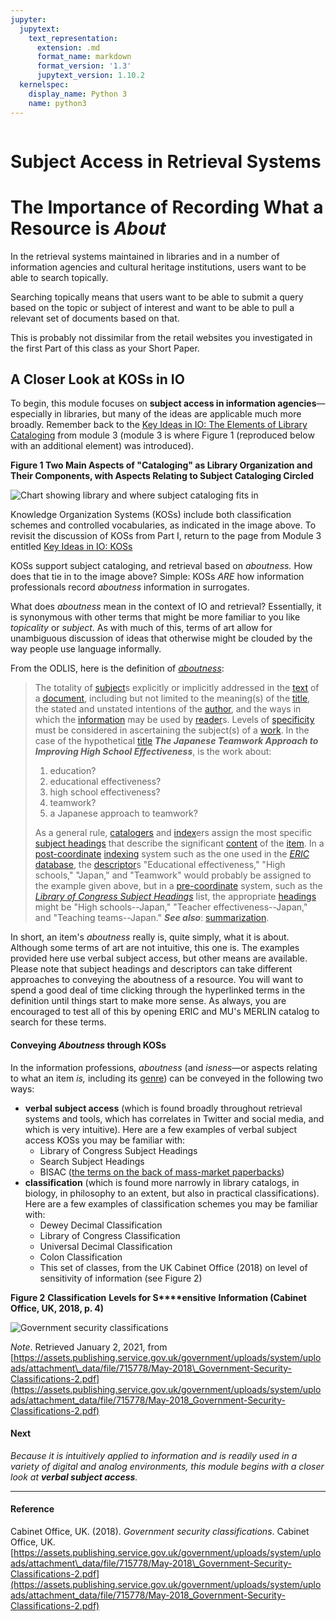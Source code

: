 ```yaml
---
jupyter:
  jupytext:
    text_representation:
      extension: .md
      format_name: markdown
      format_version: '1.3'
      jupytext_version: 1.10.2
  kernelspec:
    display_name: Python 3
    name: python3
---
```


```python id="e4-lYrvKUw1m"

```

<!-- #region id="vi93uZJ8H647" -->
Subject Access in Retrieval Systems
===================================

**The Importance of Recording What a Resource is _About_**
==========================================================

In the retrieval systems maintained in libraries and in a number of information agencies and cultural heritage institutions, users want to be able to search topically.

Searching topically means that users want to be able to submit a query based on the topic or subject of interest and want to be able to pull a relevant set of documents based on that.

This is probably not dissimilar from the retail websites you investigated in the first Part of this class as your Short Paper.

**A Closer Look at KOSs in IO**
-------------------------------

To begin, this module focuses on **subject access in information agencies**—especially in libraries, but many of the ideas are applicable much more broadly. Remember back to the [Key Ideas in IO: The Elements of Library Cataloging](https://missouri.instructure.com/courses/49361/pages/key-ideas-in-io-the-elements-of-library-cataloging?module_item_id=2506793) from module 3 (module 3 is where Figure 1 (reproduced below with an additional element) was introduced). 

**Figure 1 Two Main Aspects of "Cataloging" as Library Organization and Their Components, with Aspects Relating to Subject Cataloging Circled**

![Chart showing library and where subject cataloging fits in](https://missouri.instructure.com/courses/49361/files/8633238/preview)

Knowledge Organization Systems (KOSs) include both classification schemes and controlled vocabularies, as indicated in the image above. To revisit the discussion of KOSs from Part I, return to the page from Module 3 entitled [Key Ideas in IO: KOSs](https://missouri.instructure.com/courses/49361/pages/key-ideas-in-io-koss "Key Ideas in IO: KOSs ")

KOSs support subject cataloging, and retrieval based on _aboutness._ How does that tie in to the image above? Simple: KOSs _ARE_ how information professionals record _aboutness_ information in surrogates.

What does _aboutness_ mean in the context of IO and retrieval? Essentially, it is synonymous with other terms that might be more familiar to you like _topicality_ or _subject_. As with much of this, terms of art allow for unambiguous discussion of ideas that otherwise might be clouded by the way people use language informally. 

From the ODLIS, here is the definition of [_aboutness_](https://products.abc-clio.com/ODLIS/odlis_a.aspx#aboutness):

> The totality of [subject](https://products.abc-clio.com/ODLIS/odlis_s.aspx#subject)s explicitly or implicitly addressed in the [text](https://products.abc-clio.com/ODLIS/odlis_t.aspx#text) of a [document](https://products.abc-clio.com/ODLIS/odlis_d.aspx#document), including but not limited to the meaning(s) of the [title](https://products.abc-clio.com/ODLIS/odlis_t.aspx#title), the stated and unstated intentions of the [author](https://products.abc-clio.com/ODLIS/odlis_a.aspx#author), and the ways in which the [information](https://products.abc-clio.com/ODLIS/odlis_i.aspx#information) may be used by [reader](https://products.abc-clio.com/ODLIS/odlis_r.aspx#reader)s. Levels of [specificity](https://products.abc-clio.com/ODLIS/odlis_s.aspx#specificity) must be considered in ascertaining the subject(s) of a [work](https://products.abc-clio.com/ODLIS/odlis_w.aspx#work). In the case of the hypothetical [title](https://products.abc-clio.com/ODLIS/odlis_t.aspx#title) **_The Japanese Teamwork Approach to Improving High School Effectiveness_**, is the work about:
> 
> 1.  education?
> 2.  educational effectiveness?
> 3.  high school effectiveness?
> 4.  teamwork?
> 5.  a Japanese approach to teamwork?
> 
> As a general rule, [catalogers](https://products.abc-clio.com/ODLIS/odlis_c.aspx#cataloger) and [index](https://products.abc-clio.com/ODLIS/odlis_i.aspx#index)ers assign the most specific [subject headings](https://products.abc-clio.com/ODLIS/odlis_s.aspx#subjectheading) that describe the significant [content](https://products.abc-clio.com/ODLIS/odlis_c.aspx#content) of the [item](https://products.abc-clio.com/ODLIS/odlis_b.aspx#bibitem). In a [post-coordinate](https://products.abc-clio.com/ODLIS/odlis_p.aspx#postcoordinate) [indexing](https://products.abc-clio.com/ODLIS/odlis_i.aspx#indexing) system such as the one used in the _[ERIC](https://products.abc-clio.com/ODLIS/odlis_e.aspx#eric)_ [database](https://products.abc-clio.com/ODLIS/odlis_b.aspx#bibdatabase), the [descriptor](https://products.abc-clio.com/ODLIS/odlis_d.aspx#descriptor)s "Educational effectiveness," "High schools," "Japan," and "Teamwork" would probably be assigned to the example given above, but in a [pre-coordinate](https://products.abc-clio.com/ODLIS/odlis_p.aspx#precoordinate) system, such as the _[Library of Congress Subject Headings](https://products.abc-clio.com/ODLIS/odlis_l.aspx#lcshlist)_ list, the appropriate [headings](https://products.abc-clio.com/ODLIS/odlis_h.aspx#heading) might be "High schools--Japan," "Teacher effectiveness--Japan," and "Teaching teams--Japan." **_See also_**: [summarization](https://products.abc-clio.com/ODLIS/odlis_s.aspx#summarization).

In short, an item's _aboutness_ really is, quite simply, what it is about. Although some terms of art are not intuitive, this one is. The examples provided here use verbal subject access, but other means are available. Please note that subject headings and descriptors can take different approaches to conveying the aboutness of a resource. You will want to spend a good deal of time clicking through the hyperlinked terms in the definition until things start to make more sense. As always, you are encouraged to test all of this by opening ERIC and MU's MERLIN catalog to search for these terms. 

#### Conveying _Aboutness_ through KOSs

In the information professions, _aboutness_ (and _isness_—or aspects relating to what an item _is,_ including its [genre](https://products.abc-clio.com/ODLIS/odlis_g.aspx#genre)) can be conveyed in the following two ways:

*   **verbal subject access** (which is found broadly throughout retrieval systems and tools, which has correlates in Twitter and social media, and which is very intuitive). Here are a few examples of verbal subject access KOSs you may be familiar with:
    *   Library of Congress Subject Headings
    *   Search Subject Headings
    *   BISAC ([the terms on the back of mass-market paperbacks](https://bisg.org/page/BISACEdition))
*   **classification** (which is found more narrowly in library catalogs, in biology, in philosophy to an extent, but also in practical classifications). Here are a few examples of classification schemes you may be familiar with:
    *   Dewey Decimal Classification
    *   Library of Congress Classification
    *   Universal Decimal Classification
    *   Colon Classification
    *   This set of classes, from the UK Cabinet Office (2018) on level of sensitivity of information (see Figure 2)

**Figure 2** **Classification** **Levels for S****ensitive** **Information (Cabinet Office, UK, 2018, p. 4)**

![Government security classifications](https://missouri.instructure.com/courses/49361/files/8633234/preview)

_Note_. Retrieved January 2, 2021, from [https://assets.publishing.service.gov.uk/government/uploads/system/uploads/attachment\_data/file/715778/May-2018\_Government-Security-Classifications-2.pdf](https://assets.publishing.service.gov.uk/government/uploads/system/uploads/attachment_data/file/715778/May-2018_Government-Security-Classifications-2.pdf)

#### **Next**

_Because it is intuitively applied to information and is readily used in a variety of digital and analog environments, this module begins with a closer look at **verbal subject access**._

* * *

#### Reference

Cabinet Office, UK. (2018). _Government security classifications_. Cabinet Office, UK.   
[https://assets.publishing.service.gov.uk/government/uploads/system/uploads/attachment\_data/file/715778/May-2018\_Government-Security-Classifications-2.pdf](https://assets.publishing.service.gov.uk/government/uploads/system/uploads/attachment_data/file/715778/May-2018_Government-Security-Classifications-2.pdf)
<!-- #endregion -->
